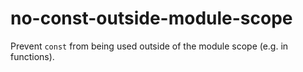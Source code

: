 # no-const-outside-module-scope

Prevent `const` from being used outside of the module scope (e.g. in functions).
